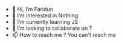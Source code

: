 - 👋 Hi, I’m Faridun
- 👀 I’m interested in Nothing
- 🌱 I’m currently learning JS
- 💞️ I’m looking to collaborate on ?
- 📫 How to reach me ?
You can't reach me 

<!---
rostofari/rostofari is a ✨ special ✨ repository because its `README.md` (this file) appears on your GitHub profile.
You can click the Preview link to take a look at your changes.
--->

